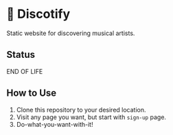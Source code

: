 # 💃 Discotify
Static website for discovering musical artists.

## Status
END OF LIFE

## How to Use
1. Clone this repository to your desired location.
2. Visit any page you want, but start with `sign-up` page.
3. Do-what-you-want-with-it!
